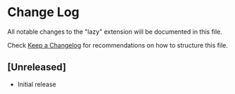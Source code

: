 # Change Log

All notable changes to the "lazy" extension will be documented in this file.

Check [Keep a Changelog](http://keepachangelog.com/) for recommendations on how to structure this file.

## [Unreleased]

- Initial release
